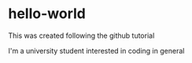 # hello-world

This was created following the github tutorial

I'm a university student interested in coding in general

